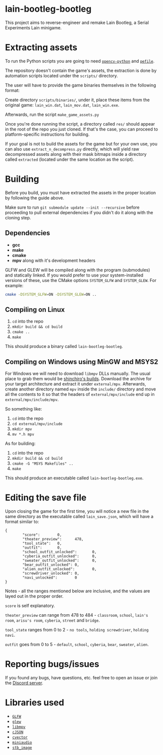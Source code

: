 # lain-bootleg-bootleg

This project aims to reverse-engineer and remake Lain Bootleg, a Serial Experiments Lain minigame.

# Extracting assets

To run the Python scripts you are going to need [`opencv-python`](https://pypi.org/project/opencv-python/) and [`pefile`](https://pypi.org/project/pefile/).

The repository doesn't contain the game's assets, the extraction is done by automation scripts
located under the `scripts/` directory.

The user will have to provide the game binaries themselves in the following format:

Create directory `scripts/binaries/`, under it, place these items from the original game:
`lain_win.dat`, `lain_mov.dat`, `lain_win.exe`.

Afterwards, run the script `make_game_assets.py`

Once you're done running the script, a directory called `res/` should appear in
the root of the repo you just cloned. If that's the case, you can proceed to platform-specific
instructions for building.

If your goal is not to build the assets for the game but for your own use, you can also
use `extract_n_decompress.py` directly, which will yield raw decompressed assets along
with their mask bitmaps inside a directory called `extracted` 
(located under the same location as the script).

# Building

Before you build, you must have extracted the assets in the proper location by following 
the guide above.

Make sure to run `git submodule update --init --recursive` before proceeding to
pull external dependencies if you didn't do it along with the cloning step.

## Dependencies

- **gcc**
- **make**
- **cmake**
- **mpv** along with it's development headers

GLFW and GLEW will be compiled along with the program (submodules) and statically linked. 
If you would prefer to use your system-installed versions of these, use the CMake options 
`SYSTEM_GLFW` and `SYSTEM_GLEW`. For example:

```sh
cmake -DSYSTEM_GLFW=ON -DSYSTEM_GLEW=ON ..
```

## Compiling on Linux

1. `cd` into the repo
2. `mkdir build && cd build`
3. `cmake ..`
4. `make`

This should produce a binary called `lain-bootleg-bootleg`.

## Compiling on Windows using MinGW and MSYS2

For Windows we will need to download `libmpv` DLLs manually. The usual place to grab them would be
[shinchiro's builds](https://sourceforge.net/projects/mpv-player-windows/files/libmpv/).
Download the archive for your target architecture and extract it under `external/mpv`.
Afterwards, create another directory named `mpv` inside the `include/` directory and move all the contents
to it so that the headers of `external/mpv/include` end up in `external/mpv/include/mpv`.

So something like:

1. `cd` into the repo
2. `cd external/mpv/include`
3. `mkdir mpv`
4. `mv *.h mpv`

As for building:

1. `cd` into the repo
2. `mkdir build && cd build`
3. `cmake -G "MSYS Makefiles" ..`
4. `make`

This should produce an executable called `lain-bootleg-bootleg.exe`.

# Editing the save file

Upon closing the game for the first time, you will notice a new file in the same directory
as the executable called `lain_save.json`, which will have a format similar to:

```
{
        "score":        0,
        "theater_preview":      478,
        "tool_state":   0,
        "outfit":       0,
        "school_outfit_unlocked":       0,
        "cyberia_outfit_unlocked":      0,
        "sweater_outfit_unlocked":      0,
        "bear_outfit_unlocked": 0,
        "alien_outfit_unlocked":        0,
        "screwdriver_unlocked": 0,
        "navi_unlocked":        0
}
```

Notes - all the ranges mentioned below are inclusive, and the values are layed out in the 
proper order.

`score` is self explanatory.

`theater_preview` can range from 478 to 484 - `classroom`, `school`, `lain's room`, `arisu's room`, 
`cyberia`, `street` and `bridge`.

`tool_state` ranges from 0 to 2 - `no tools`, `holding screwdriver`, `holding navi`.

`outfit` goes from 0 to 5 - `default`, `school`, `cyberia`, `bear`, `sweater`, `alien`.

# Reporting bugs/issues

If you found any bugs, have questions, etc. feel free to open an issue or join the 
[Discord server](https://discord.com/invite/JGnEyhD6ah).

# Libraries used

- [`GLFW`](https://github.com/glfw/glfw)
- [`glew`](https://github.com/nigels-com/glew)
- [`libmpv`](https://github.com/mpv-player/mpv)
- [`cJSON`](https://github.com/DaveGamble/cJSON)
- [`cvector`](https://github.com/eteran/c-vector)
- [`miniaudio`](https://github.com/mackron/miniaudio)
- [`stb_image`](https://github.com/nothings/stb)
